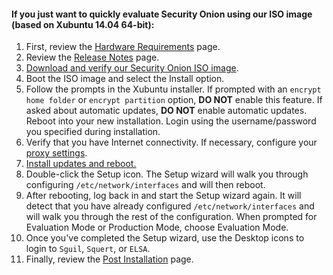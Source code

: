 #### If you just want to quickly evaluate Security Onion using our ISO image (based on Xubuntu 14.04 64-bit): ####
  1. First, review the [Hardware Requirements](Hardware) page.
  1. Review the [Release Notes](Security-Onion-14.04-Release-Notes) page.
  1. [Download and verify our Security Onion ISO image](https://github.com/Security-Onion-Solutions/security-onion/blob/master/Verify_ISO.md).
  1. Boot the ISO image and select the Install option.
  1. Follow the prompts in the Xubuntu installer.  If prompted with an `encrypt home folder` or `encrypt partition` option, **DO NOT** enable this feature.  If asked about automatic updates, **DO NOT** enable automatic updates.  Reboot into your new installation.  Login using the username/password you specified during installation.
  1. Verify that you have Internet connectivity.  If necessary, configure your [proxy settings](Proxy).
  1. [Install updates and reboot.](Upgrade)
  1. Double-click the Setup icon.  The Setup wizard will walk you through configuring `/etc/network/interfaces` and will then reboot.
  1. After rebooting, log back in and start the Setup wizard again.  It will detect that you have already configured `/etc/network/interfaces` and will walk you through the rest of the configuration.  When prompted for Evaluation Mode or Production Mode, choose Evaluation Mode.
  1. Once you've completed the Setup wizard, use the Desktop icons to login to `Sguil`, `Squert`, or `ELSA`.
  1. Finally, review the [Post Installation](PostInstallation) page.